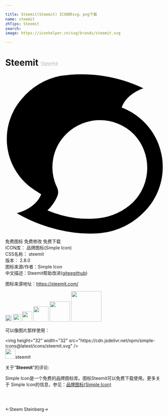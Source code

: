 ```yaml
---

title: Steemit(Steemit) ICON转svg、png下载
name: steemit
zhTips: Steemit
search: 
image: https://iconhelper.cn/svg/brands/steemit.svg

---
```


# Steemit  <small style="font-size: 60%;font-weight: 100">Steemit</small>

<div id="svg" class="svg-wrap">
<svg role="img" viewBox="0 0 24 24" xmlns="http://www.w3.org/2000/svg"><title>Steemit icon</title><path d="M20.982 7.246a9.659 9.659 0 0 0-3.4-2.202c.721-2.12 3.277-2.892 3.277-2.892A21.632 21.632 0 0 0 8.31.29a10.14 10.14 0 0 0-5.842 3.478 9.152 9.152 0 0 0 .991 12.984c.598.512 1.934 1.308 1.958 1.349-.876 2.226-3.678 2.835-3.678 2.835a23.335 23.335 0 0 0 8.676 2.917 18.256 18.256 0 0 0 4.17.05 10.598 10.598 0 0 0 6.34-3.12 9.525 9.525 0 0 0 .058-13.538zm-1.704 12.058a8.886 8.886 0 0 1-5.137 2.381 16.265 16.265 0 0 1-3.555-.016 16.9 16.9 0 0 1-4.22-1.154 6.277 6.277 0 0 0 1.5-2.145 1.652 1.652 0 0 0-.05-1.308 6.995 6.995 0 0 1 1.426-8.077 7.26 7.26 0 0 1 10.159.057 7.324 7.324 0 0 1-.123 10.262z"/></svg>
</div>
<detail full-name='steemit'></detail>

<div class="detail-page">
<p>
<span><span class="badge-success badge">免费图标</span> <span class="badge-success badge">免费修改</span>  <span class="badge-success badge">免费下载</span> </span>
<br/>
<span>
ICON库：
<span class="badge-secondary badge">品牌图标(Simple Icon)</span> 
</span>
<br/>
<span>
CSS名称：
<span class="badge-secondary badge">steemit</span> 
</span>

<br/>
<span>
版本：
<span class="badge-secondary badge">2.8.0</span> 
</span>
<br/>
<span>图标来源/作者：<span class="badge-light badge">Simple Icon</span></span> 
<br/>
<span class="zh-detail">中文描述：<span class="badge-primary badge">Steemit</span><span class="help-link"><span>帮助改进</span>(<a href="https://gitee.com/liuwave/icon-helper/edit/master/json/brands/steemit.json" target="_blank" rel="noopener noreferrer">gitee</a><a href="https://github.com/liuwave/icon-helper/edit/master/json/brands/steemit.json" target="_blank" rel="noopener noreferrer">github</a></span>)</span><br/>
</p>
</div><div class="description description alert alert-light"><p>图标来源地址：<a href="https://steemit.com/" target="_blank" rel="noopener noreferrer">https://steemit.com/</a></p></div>
<div class="alert alert-dark">
<img height="21" width="21" src="https://cdn.jsdelivr.net/npm/simple-icons@latest/icons/steemit.svg" />
<img height="24" width="24" src="https://cdn.jsdelivr.net/npm/simple-icons@latest/icons/steemit.svg" />
<img height="32" width="32" src="https://cdn.jsdelivr.net/npm/simple-icons@latest/icons/steemit.svg" />
<img height="48" width="48" src="https://cdn.jsdelivr.net/npm/simple-icons@latest/icons/steemit.svg" />
<img height="64" width="64" src="https://cdn.jsdelivr.net/npm/simple-icons@latest/icons/steemit.svg" />
<img height="96" width="96" src="https://cdn.jsdelivr.net/npm/simple-icons@latest/icons/steemit.svg" />

</div>
<div>
  <p>可以像图片那样使用：    
  </p>
  <div class="alert alert-primary" style="font-size: 14px">
    &lt;img height="32" width="32" src="https://cdn.jsdelivr.net/npm/simple-icons@latest/icons/steemit.svg" /&gt;
    <copy-btn content='<img height="32" width="32" src="https://cdn.jsdelivr.net/npm/simple-icons@latest/icons/steemit.svg" />'></copy-btn>
  </div>
  <div class="alert alert-secondary">
    <img height="32" width="32" src="https://cdn.jsdelivr.net/npm/simple-icons@latest/icons/steemit.svg" />steemit
    <copy-btn content="steemit" btn-title="复制图标名称"></copy-btn>
  </div>
</div>
<div class="icon-detail__container">
<p>关于“<b>Steemit</b>”的评论:</p>
</div>
<Vssue title="关于“Steemit”的评论" />
<div><p>Simple Icon是一个免费的品牌图标库。图标Steemit可以免费下载使用。更多关于  Simple Icon的信息，参见：<a target="_blank" href="https://iconhelper.cn/brands.html">品牌图标(Simple Icon)</a>
</p></div>


<div style="padding:2rem 0 " class="page-nav"><p class="inner"><span class="prev">←<router-link to="/icon/steem.html">Steem</router-link></span> <span class="next"><router-link to="/icon/steinberg.html">Steinberg</router-link>→</span></p></div>

